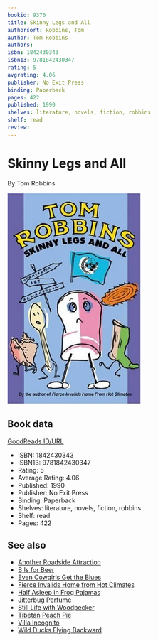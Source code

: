 ```yaml
---
bookid: 9370
title: Skinny Legs and All
authorsort: Robbins, Tom
author: Tom Robbins
authors: 
isbn: 1842430343
isbn13: 9781842430347
rating: 5
avgrating: 4.06
publisher: No Exit Press
binding: Paperback
pages: 422
published: 1990
shelves: literature, novels, fiction, robbins
shelf: read
review: 
---
```


# Skinny Legs and All

By Tom Robbins

![](../../assets/bookcovers/1554143869l/9370.jpg)

## Book data

[GoodReads ID/URL](https://www.goodreads.com/book/show/9370)

- ISBN: 1842430343
- ISBN13: 9781842430347
- Rating: 5
- Average Rating: 4.06
- Published: 1990
- Publisher: No Exit Press
- Binding: Paperback
- Shelves: literature, novels, fiction, robbins
- Shelf: read
- Pages: 422


## See also

- [Another Roadside Attraction](Another_Roadside_Attraction.md)
- [B Is for Beer](B_Is_for_Beer.md)
- [Even Cowgirls Get the Blues](Even_Cowgirls_Get_the_Blues.md)
- [Fierce Invalids Home from Hot Climates](Fierce_Invalids_Home_from_Hot_Climates.md)
- [Half Asleep in Frog Pajamas](Half_Asleep_in_Frog_Pajamas.md)
- [Jitterbug Perfume](Jitterbug_Perfume.md)
- [Still Life with Woodpecker](Still_Life_with_Woodpecker.md)
- [Tibetan Peach Pie](Tibetan_Peach_Pie-_A_True_Account_of_an_Imaginative_Life.md)
- [Villa Incognito](Villa_Incognito.md)
- [Wild Ducks Flying Backward](Wild_Ducks_Flying_Backward.md)
